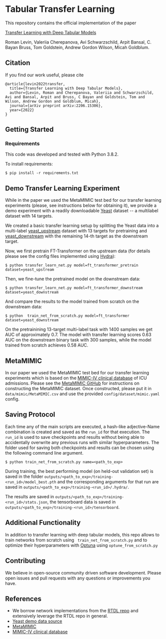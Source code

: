 # Tabular Transfer Learning

This repository contains the official implementation of the paper  

[Transfer Learning with Deep Tabular Models](https://arxiv.org/abs/2206.15306) 

Roman Levin, Valeriia Cherepanova, Avi Schwarzschild, Arpit Bansal, C. Bayan Bruss, Tom Goldstein, Andrew Gordon Wilson, Micah Goldblum.

## Citation

If you find our work useful, please cite 
```
@article{levin2022transfer,
  title={Transfer Learning with Deep Tabular Models},
  author={Levin, Roman and Cherepanova, Valeriia and Schwarzschild, Avi and Bansal, Arpit and Bruss, C Bayan and Goldstein, Tom and Wilson, Andrew Gordon and Goldblum, Micah},
  journal={arXiv preprint arXiv:2206.15306},
  year={2022}
}
```

## Getting Started

### Requirements
This code was developed and tested with Python 3.8.2.

To install requirements:

```$ pip install -r requirements.txt```

## Demo Transfer Learning Experiment
While in the paper we used the MetaMIMIC test bed for our transfer learning experiments (please, see instructions below for obtaining it), we provide a demo experiment with a readily downloadable [Yeast](http://mulan.sourceforge.net/datasets-mlc.html) dataset -- a multilabel dataset with 14 targets.

We created a basic transfer learning setup by splitting the Yeast data into a multi-label [yeast_upstream](data/yeast_upstream) dataset with 13 targets for pretraining and [yeast_downstream](data/yeast_downtream) with the remaining 14-th target as the downstream target.

Now, we first pretrain FT-Transformer on the upstream data (for details please see the config files implemented using [Hydra](https://hydra.cc/docs/intro/)):

```$ python transfer_learn_net.py model=ft_transformer_pretrain dataset=yeast_upstream```

Then, we fine-tune the pretrained model on the downstream data:

```$ python transfer_learn_net.py model=ft_transformer_downstream dataset=yeast_downstream```

And compare the results to the model trained from scratch on the downstream data:

```$ python  train_net_from_scratch.py model=ft_transformer dataset=yeast_downstream```

On the pretrainining 13-target multi-label task with 1400 samples we get AUC of approximately 0.7. The model with transfer learning scores 0.63 AUC on the downstream binary task with 300 samples, while the model trained from scratch achieves 0.58 AUC.
## MetaMIMIC
In our paper we used the MetaMIMIC test bed for our transfer learning experiments which is based on the [MIMIC-IV clinical database](https://physionet.org/content/mimiciv/1.0/) of ICU admissions. Please see the [MetaMIMIC GitHub](https://github.com/ModelOriented/metaMIMIC) for instructions on constructing the MetaMIMIC dataset. Once constructed, please put it in `data/mimic/MetaMIMIC.csv` and use the provided `config/dataset/mimic.yaml` config.

## Saving Protocol 

Each time any of the main scripts are executed, a hash-like adjective-Name combination is created and saved as the `run_id` for that execution. The `run_id` is used to save checkpoints and results without being able to accidentally overwrite any previous runs with similar hyperparameters. The folder used for saving both checkpoints and results can be chosen using the following command line argument.

```$ python train_net_from_scratch.py name=<path_to_exp>```

During training, the best performing model (on held-out validation set) is saved in the folder `outputs/<path_to_exp>/training-<run_id>/model_best.pth` and the corresponding arguments for that run are saved in `outputs/<path_to_exp>/training-<run_id>/.hydra/`. 

The results are saved in `outputs/<path_to_exp>/training-<run_id>/stats.json`, the tensorboard data is saved in `outputs/<path_to_exp>/training-<run_id>/tensorboard`.

## Additional Functionality
In addition to transfer learning with deep tabular models, this repo allows to train networks from scratch using ` train_net_from_scratch.py` and to optimize their hyperparameters with [Optuna](https://optuna.org) using `optune_from_scratch.py`

## Contributing

We believe in open-source community driven software development. Please open issues and pull requests with any questions or improvements you have.

## References
* We borrow network implementations from the [RTDL repo](https://github.com/Yura52/rtdl) and extensively leverage the RTDL repo in general.
* [Yeast demo data source](http://mulan.sourceforge.net/datasets-mlc.html)
* [MetaMIMIC](https://github.com/ModelOriented/metaMIMIC)
* [MIMIC-IV clinical database](https://physionet.org/content/mimiciv/1.0/)
